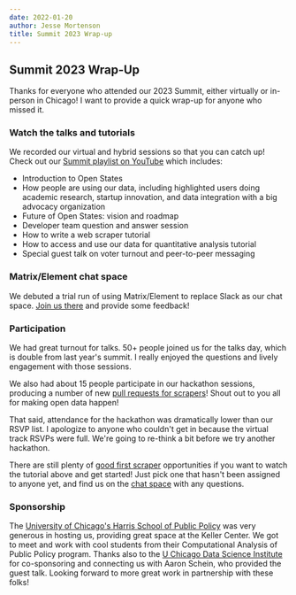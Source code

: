 ```yaml
---
date: 2022-01-20
author: Jesse Mortenson
title: Summit 2023 Wrap-up
---
```


## Summit 2023 Wrap-Up

Thanks for everyone who attended our 2023 Summit, either virtually or in-person in Chicago! I want to provide a quick
wrap-up for anyone who missed it. 

### Watch the talks and tutorials

We recorded our virtual and hybrid sessions so that you can catch up! Check out our 
[Summit playlist on YouTube](https://www.youtube.com/playlist?list=PLJTURprNLG68LmMhb5tmvmsxYwJoLAQFl) which includes:

* Introduction to Open States
* How people are using our data, including highlighted users doing academic research, startup innovation, and data
  integration with a big advocacy organization
* Future of Open States: vision and roadmap
* Developer team question and answer session
* How to write a web scraper tutorial
* How to access and use our data for quantitative analysis tutorial
* Special guest talk on voter turnout and peer-to-peer messaging

### Matrix/Element chat space

We debuted a trial run of using Matrix/Element to replace Slack as our chat space. 
[Join us there](https://matrix.to/#/#open-states:matrix.org) and provide some feedback!

### Participation

We had great turnout for talks. 50+ people joined us for the talks day, which is double from last year's summit. I
really enjoyed the questions and lively engagement with those sessions.

We also had about 15 people participate in our hackathon sessions, producing a number of new
[pull requests for scrapers](https://github.com/openstates/openstates-scrapers/pulls)! Shout out to you all for making
open data happen! 

That said, attendance for the hackathon was dramatically lower than our RSVP list. I apologize to anyone who couldn't 
get in because the virtual track RSVPs were full. We're going to re-think a bit before we try another hackathon.

There are still plenty of [good first scraper](https://github.com/openstates/issues/labels/good%20first%20scraper) 
opportunities if you want to watch the tutorial above and get started! Just pick one that hasn't been assigned to 
anyone yet, and find us on the [chat space](https://matrix.to/#/#open-states:matrix.org) with any questions.

### Sponsorship

The [University of Chicago's Harris School of Public Policy](https://harris.uchicago.edu/) was very generous in hosting 
us, providing great space at the Keller Center. We got to meet and work with cool students from their Computational 
Analysis of Public Policy program. Thanks also to the 
[U Chicago Data Science Institute](https://datascience.uchicago.edu/) for co-sponsoring and connecting us with Aaron
Schein, who provided the guest talk. Looking forward to more great work in partnership with these folks!